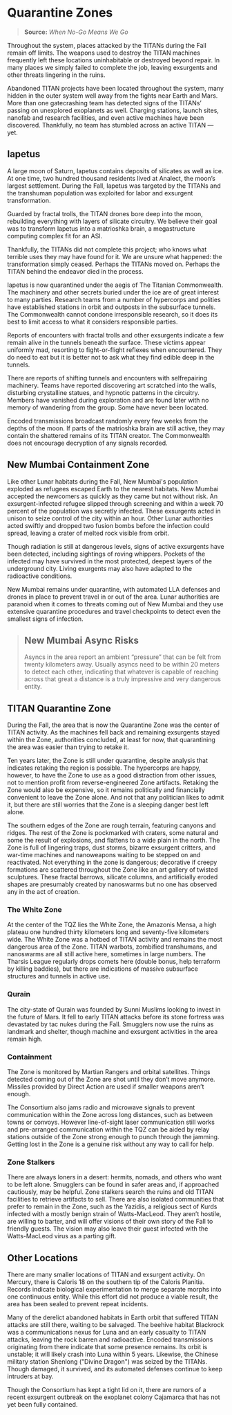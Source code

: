 # Quarantine Zones

> **Source:** _When No-Go Means We Go_

Throughout the system, places attacked by the TITANs during the Fall remain off limits. The weapons used to destroy the TITAN machines frequently left these locations uninhabitable or destroyed beyond repair. In many places we simply failed to complete the job, leaving exsurgents and other threats lingering in the ruins.

Abandoned TITAN projects have been located throughout the system, many hidden in the outer system well away from the fights near Earth and Mars. More than one gatecrashing team has detected signs of the TITANs’ passing on unexplored exoplanets as well. Charging stations, launch sites, nanofab and research facilities, and even active machines have been discovered. Thankfully, no team has stumbled across an active TITAN — yet.

## Iapetus

A large moon of Saturn, Iapetus contains deposits of silicates as well as ice. At one time, two hundred thousand residents lived at Analect, the moon’s largest settlement. During the Fall, Iapetus was targeted by the TITANs and the transhuman population was exploited for labor and exsurgent transformation.

Guarded by fractal trolls, the TITAN drones bore deep into the moon, rebuilding everything with layers of silicate circuitry. We believe their goal was to transform Iapetus into a matrioshka brain, a megastructure computing complex fit for an ASI.

Thankfully, the TITANs did not complete this project; who knows what terrible uses they may have found for it. We are unsure what happened: the transformation simply ceased. Perhaps the TITANs moved on. Perhaps the TITAN behind the endeavor died in the process.

Iapetus is now quarantined under the aegis of The Titanian Commonwealth. The machinery and other secrets buried under the ice are of great interest to many parties. Research teams from a number of hypercorps and polities have established stations in orbit and outposts in the subsurface tunnels. The Commonwealth cannot condone irresponsible research, so it does its best to limit access to what it considers responsible parties.

Reports of encounters with fractal trolls and other exsurgents indicate a few remain alive in the tunnels beneath the surface. These victims appear uniformly mad, resorting to fight-or-flight reflexes when encountered. They do need to eat but it is better not to ask what they find edible deep in the tunnels.

There are reports of shifting tunnels and encounters with selfrepairing machinery. Teams have reported discovering art scratched into the walls, disturbing crystalline statues, and hypnotic patterns in the circuitry. Members have vanished during exploration and are found later with no memory of wandering from the group. Some have never been located.

Encoded transmissions broadcast randomly every few weeks from the depths of the moon. If parts of the matrioshka brain are still active, they may contain the shattered remains of its TITAN creator. The Commonwealth does not encourage decryption of any signals recorded.

## New Mumbai Containment Zone

Like other Lunar habitats during the Fall, New Mumbai's population exploded as refugees escaped Earth to the nearest habitats. New Mumbai accepted the newcomers as quickly as they came but not without risk. An exsurgent-infected refugee slipped through screening and within a week 70 percent of the population was secretly infected. These exsurgents acted in unison to seize control of the city within an hour. Other Lunar authorities acted swiftly and dropped two fusion bombs before the infection could spread, leaving a crater of melted rock visible from orbit.

Though radiation is still at dangerous levels, signs of active exsurgents have been detected, including sightings of roving whippers. Pockets of the infected may have survived in the most protected, deepest layers of the underground city. Living exurgents may also have adapted to the radioactive conditions.

New Mumbai remains under quarantine, with automated LLA defenses and drones in place to prevent travel in or out of the area. Lunar authorities are paranoid when it comes to threats coming out of New Mumbai and they use extensive quarantine procedures and travel checkpoints to detect even the smallest signs of infection.

<blockquote>

## New Mumbai Async Risks

Asyncs in the area report an ambient “pressure” that can be felt from twenty kilometers away. Usually asyncs need to be within 20 meters to detect each other, indicating that whatever is capable of reaching across that great a distance is a truly impressive and very dangerous entity.

</blockquote>

## TITAN Quarantine Zone

During the Fall, the area that is now the Quarantine Zone was the center of TITAN activity. As the machines fell back and remaining exsurgents stayed within the Zone, authorities concluded, at least for now, that quarantining the area was easier than trying to retake it.

Ten years later, the Zone is still under quarantine, despite analysis that indicates retaking the region is possible. The hypercorps are happy, however, to have the Zone to use as a good distraction from other issues, not to mention profit from reverse-engineered Zone artifacts. Retaking the Zone would also be expensive, so it remains politically and financially convenient to leave the Zone alone. And not that any politician likes to admit it, but there are still worries that the Zone is a sleeping danger best left alone.

The southern edges of the Zone are rough terrain, featuring canyons and ridges. The rest of the Zone is pockmarked with craters, some natural and some the result of explosions, and flattens to a wide plain in the north. The Zone is full of lingering traps, dust storms, bizarre exsurgent critters, and war-time machines and nanoweapons waiting to be stepped on and reactivated. Not everything in the zone is dangerous; decorative if creepy formations are scattered throughout the Zone like an art gallery of twisted sculptures. These fractal barrows, silicate columns, and artificially eroded shapes are presumably created by nanoswarms but no one has observed any in the act of creation.

### The White Zone

At the center of the TQZ lies the White Zone, the Amazonis Mensa, a high plateau one hundred thirty kilometers long and seventy-five kilometers wide. The White Zone was a hotbed of TITAN activity and remains the most dangerous area of the Zone. TITAN warbots, zombified transhumans, and nanoswarms are all still active here, sometimes in large numbers. The Tharsis League regularly drops comets here (double bonus, help terraform by killing baddies), but there are indications of massive subsurface structures and tunnels in active use.

### Qurain

The city-state of Qurain was founded by Sunni Muslims looking to invest in the future of Mars. It fell to early TITAN attacks before its stone fortress was devastated by tac nukes during the Fall. Smugglers now use the ruins as landmark and shelter, though machine and exsurgent activities in the area remain high.

### Containment

The Zone is monitored by Martian Rangers and orbital satellites. Things detected coming out of the Zone are shot until they don’t move anymore. Missiles provided by Direct Action are used if smaller weapons aren’t enough.

The Consortium also jams radio and microwave signals to prevent communication within the Zone across long distances, such as between towns or convoys. However line-of-sight laser communication still works and pre-arranged communication within the TQZ can be aided by relay stations outside of the Zone strong enough to punch through the jamming. Getting lost in the Zone is a genuine risk without any way to call for help.

### Zone Stalkers

There are always loners in a desert: hermits, nomads, and others who want to be left alone. Smugglers can be found in safer areas and, if approached cautiously, may be helpful. Zone stalkers search the ruins and old TITAN facilities to retrieve artifacts to sell. There are also isolated communities that prefer to remain in the Zone, such as the Yazidis, a religious sect of Kurds infected with a mostly benign strain of Watts-MacLeod. They aren’t hostile, are willing to barter, and will offer visions of their own story of the Fall to friendly guests. The vision may also leave their guest infected with the Watts-MacLeod virus as a parting gift.

## Other Locations

There are many smaller locations of TITAN and exsurgent activity. On Mercury, there is Caloris 18 on the southern tip of the Caloris Planitia. Records indicate biological experimentation to merge separate morphs into one continuous entity. While this effort did not produce a viable result, the area has been sealed to prevent repeat incidents.

Many of the derelict abandoned habitats in Earth orbit that suffered TITAN attacks are still there, waiting to be salvaged. The beehive habitat Blackrock was a communications nexus for Luna and an early casualty to TITAN attacks, leaving the rock barren and radioactive. Encoded transmissions originating from there indicate that some presence remains. Its orbit is unstable; it will likely crash into Luna within 5 years. Likewise, the Chinese military station Shenlong ("Divine Dragon") was seized by the TITANs. Though damaged, it survived, and its automated defenses continue to keep intruders at bay.

Though the Consortium has kept a tight lid on it, there are rumors of a recent exsurgent outbreak on the exoplanet colony Cajamarca that has not yet been fully contained.
